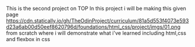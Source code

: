 This is the second project on TOP
In this project i will be making this given page
https://cdn.statically.io/gh/TheOdinProject/curriculum/81a5d553f4073e593d23a6ab00d50eef8620796d/foundations/html_css/project/imgs/01.png
from scratch where i will demonstrate what i've learned
including html,css and flexbox in css